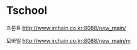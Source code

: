 # Tschool

프론트 http://www.irchain.co.kr:8088/new_main/


모바일 http://www.irchain.co.kr:8088/new_main/m
